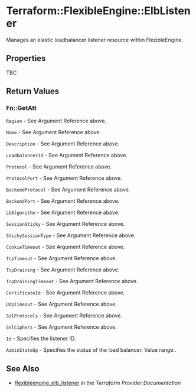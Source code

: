 # Terraform::FlexibleEngine::ElbListener

Manages an elastic loadbalancer listener resource within FlexibleEngine.

## Properties

TBC

## Return Values

### Fn::GetAtt

`Region` - See Argument Reference above.

`Name` - See Argument Reference above.

`Description` - See Argument Reference above.

`LoadbalancerId` - See Argument Reference above.

`Protocol` - See Argument Reference above.

`ProtocolPort` - See Argument Reference above.

`BackendProtocol` - See Argument Reference above.

`BackendPort` - See Argument Reference above.

`LbAlgorithm` - See Argument Reference above.

`SessionSticky` - See Argument Reference above.

`StickySessionType` - See Argument Reference above.

`CookieTimeout` - See Argument Reference above.

`TcpTimeout` - See Argument Reference above.

`TcpDraining` - See Argument Reference above.

`TcpDrainingTimeout` - See Argument Reference above.

`CertificateId` - See Argument Reference above.

`UdpTimeout` - See Argument Reference above.

`SslProtocols` - See Argument Reference above.

`SslCiphers` - See Argument Reference above.

`Id` - Specifies the listener ID.

`AdminStateUp` - Specifies the status of the load balancer. Value range:.

## See Also

* [flexibleengine_elb_listener](https://www.terraform.io/docs/providers/flexibleengine/r/elb_listener.html) in the _Terraform Provider Documentation_